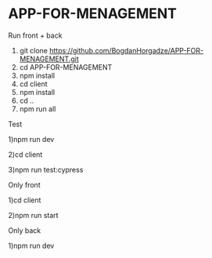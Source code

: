 # APP-FOR-MENAGEMENT

Run front + back

1) git clone https://github.com/BogdanHorgadze/APP-FOR-MENAGEMENT.git
2) cd APP-FOR-MENAGEMENT
3) npm install
4) cd client
5) npm install
6) cd ..
7) npm run all

Test

1)npm run dev      

2)cd client

3)npm run test:cypress

Only front

1)cd client

2)npm run start

Only back

1)npm run dev

